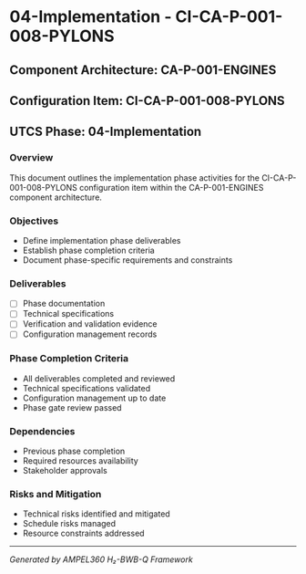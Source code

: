 # 04-Implementation - CI-CA-P-001-008-PYLONS

## Component Architecture: CA-P-001-ENGINES
## Configuration Item: CI-CA-P-001-008-PYLONS
## UTCS Phase: 04-Implementation

### Overview
This document outlines the implementation phase activities for the CI-CA-P-001-008-PYLONS configuration item within the CA-P-001-ENGINES component architecture.

### Objectives
- Define implementation phase deliverables
- Establish phase completion criteria
- Document phase-specific requirements and constraints

### Deliverables
- [ ] Phase documentation
- [ ] Technical specifications
- [ ] Verification and validation evidence
- [ ] Configuration management records

### Phase Completion Criteria
- All deliverables completed and reviewed
- Technical specifications validated
- Configuration management up to date
- Phase gate review passed

### Dependencies
- Previous phase completion
- Required resources availability
- Stakeholder approvals

### Risks and Mitigation
- Technical risks identified and mitigated
- Schedule risks managed
- Resource constraints addressed

---
*Generated by AMPEL360 H₂-BWB-Q Framework*
